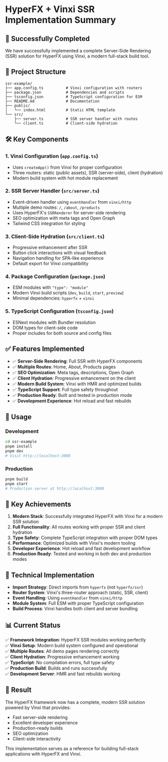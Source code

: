 # HyperFX + Vinxi SSR Implementation Summary

## 🎉 Successfully Completed

We have successfully implemented a complete Server-Side Rendering (SSR) solution for HyperFX using Vinxi, a modern full-stack build tool.

## 📁 Project Structure

```
ssr-example/
├── app.config.ts          # Vinxi configuration with routers
├── package.json           # Dependencies and scripts
├── tsconfig.json          # TypeScript configuration for ESM
├── README.md              # Documentation
├── public/
│   └── index.html         # Static HTML template
└── src/
    ├── server.ts          # SSR server handler with routes
    └── client.ts          # Client-side hydration
```

## 🛠️ Key Components

### 1. **Vinxi Configuration** (`app.config.ts`)
- Uses `createApp()` from Vinxi for proper configuration
- Three routers: static (public assets), SSR (server-side), client (hydration)
- Modern build system with hot module replacement

### 2. **SSR Server Handler** (`src/server.ts`)
- Event-driven handler using `eventHandler` from `vinxi/http`
- Multiple demo routes: `/`, `/about`, `/products`
- Uses HyperFX's `SSRRenderer` for server-side rendering
- SEO optimization with meta tags and Open Graph
- Tailwind CSS integration for styling

### 3. **Client-Side Hydration** (`src/client.ts`)
- Progressive enhancement after SSR
- Button click interactions with visual feedback
- Navigation handling for SPA-like experience
- Default export for Vinxi compatibility

### 4. **Package Configuration** (`package.json`)
- ESM modules with `"type": "module"`
- Modern Vinxi build scripts (`dev`, `build`, `start`, `preview`)
- Minimal dependencies: `hyperfx` + `vinxi`

### 5. **TypeScript Configuration** (`tsconfig.json`)
- ESNext modules with Bundler resolution
- DOM types for client-side code
- Proper includes for both source and config files

## ✅ Features Implemented

- ✅ **Server-Side Rendering**: Full SSR with HyperFX components
- ✅ **Multiple Routes**: Home, About, Products pages
- ✅ **SEO Optimization**: Meta tags, descriptions, Open Graph
- ✅ **Client Hydration**: Progressive enhancement on the client
- ✅ **Modern Build System**: Vinxi with HMR and optimized builds
- ✅ **TypeScript Support**: Full type safety throughout
- ✅ **Production Ready**: Built and tested in production mode
- ✅ **Development Experience**: Hot reload and fast rebuilds

## 🚀 Usage

### Development
```bash
cd ssr-example
pnpm install
pnpm dev
# Visit http://localhost:3000
```

### Production
```bash
pnpm build
pnpm start
# Production server at http://localhost:3000
```

## 🎯 Key Achievements

1. **Modern Stack**: Successfully integrated HyperFX with Vinxi for a modern SSR solution
2. **Full Functionality**: All routes working with proper SSR and client hydration
3. **Type Safety**: Complete TypeScript integration with proper DOM types
4. **Performance**: Optimized builds with Vinxi's modern tooling
5. **Developer Experience**: Hot reload and fast development workflow
6. **Production Ready**: Tested and working in both dev and production modes

## 🔧 Technical Implementation

- **Import Strategy**: Direct imports from `hyperfx` (not `hyperfx/ssr`)
- **Router System**: Vinxi's three-router approach (static, SSR, client)
- **Event Handling**: Using `eventHandler` from `vinxi/http`
- **Module System**: Full ESM with proper TypeScript configuration
- **Build Process**: Vinxi handles both client and server bundling

## 📊 Current Status

✅ **Framework Integration**: HyperFX SSR modules working perfectly  
✅ **Vinxi Setup**: Modern build system configured and operational  
✅ **Multiple Routes**: All demo pages rendering correctly  
✅ **Client Hydration**: Progressive enhancement working  
✅ **TypeScript**: No compilation errors, full type safety  
✅ **Production Build**: Builds and runs successfully  
✅ **Development Server**: HMR and fast rebuilds working  

## 🎉 Result

The HyperFX framework now has a complete, modern SSR solution powered by Vinxi that provides:
- Fast server-side rendering
- Excellent developer experience
- Production-ready builds
- SEO optimization
- Client-side interactivity

This implementation serves as a reference for building full-stack applications with HyperFX and Vinxi.
